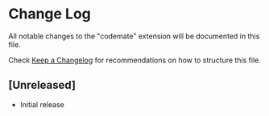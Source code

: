 # Change Log

All notable changes to the "codemate" extension will be documented in this file.

Check [Keep a Changelog](http://keepachangelog.com/) for recommendations on how to structure this file.

## [Unreleased]

- Initial release